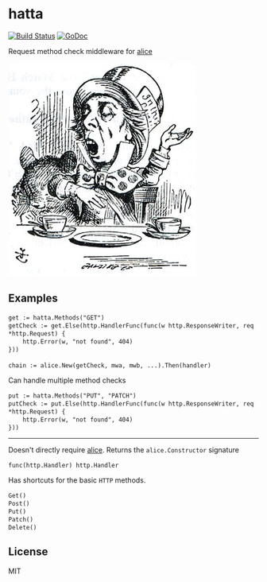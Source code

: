 # hatta

[![Build Status](https://travis-ci.org/nowk/hatta.svg?branch=master)](https://travis-ci.org/nowk/hatta)
[![GoDoc](https://godoc.org/github.com/nowk/hatta?status.svg)](http://godoc.org/github.com/nowk/hatta)

Request method check middleware for [alice](https://github.com/justinas/alice)

![The Mad Hatter](https://raw.githubusercontent.com/nowk/hatta/master/MadlHatterByTenniel.jpg)

## Examples

    get := hatta.Methods("GET")
    getCheck := get.Else(http.HandlerFunc(func(w http.ResponseWriter, req *http.Request) {
        http.Error(w, "not found", 404)
    }))

    chain := alice.New(getCheck, mwa, mwb, ...).Then(handler)

Can handle multiple method checks

    put := hatta.Methods("PUT", "PATCH")
    putCheck := put.Else(http.HandlerFunc(func(w http.ResponseWriter, req *http.Request) {
        http.Error(w, "not found", 404)
    }))

---

Doesn't directly require [alice](https://github.com/justinas/alice). Returns the `alice.Constructor` signature

    func(http.Handler) http.Handler

Has shortcuts for the basic `HTTP` methods.

    Get()
    Post()
    Put()
    Patch()
    Delete()


## License

MIT
    